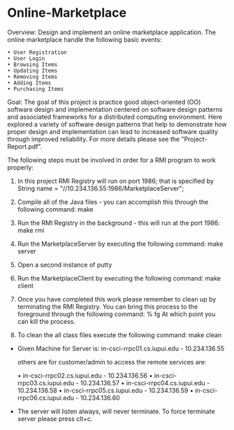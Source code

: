 # Online-Marketplace
Overview: Design and implement an online marketplace application. The online marketplace handle the following basic events:

	• User Registration
  	• User Login
  	• Browsing Items
  	• Updating Items
  	• Removing Items
  	• Adding Items
  	• Purchasing Items
  
Goal: The goal of this project is practice good object-oriented (OO) software design and implementation centered on software design patterns and associated frameworks for a distributed computing environment. Here explored a variety of software design patterns that help to demonstrate how proper design and implementation can lead to increased software quality through improved reliability. For more details please see the "Project-Report.pdf".


The following steps must be involved in order for a RMI program to work properly:
1. In this project RMI Registry will run on port 1986; that is specified by
	String name = "//10.234.136.55:1986/MarketplaceServer";

2. Compile all of the Java files - you can accomplish this through the following command: make

3. Run the RMI Registry in the background - this will run at the port 1986:  make rmi

4. Run the MarketplaceServer by executing the following command:  make server

5. Open a second instance of putty

6. Run the MarketplaceClient by executing the following command:  make client

7. Once you have completed this work please remember to clean up by terminating the RMI Registry. You 
   can bring this process to the foreground through the following command:  % fg
   At which point you can kill the process.

8. To clean the all class files execute the following command:  make clean


- Given Machine for Server is: in-csci-rrpc01.cs.iupui.edu - 10.234.136.55

  others are for customer/admin to access the remote services are: 
  
	• in-csci-rrpc02.cs.iupui.edu - 10.234.136.56
	• in-csci-rrpc03.cs.iupui.edu - 10.234.136.57
	• in-csci-rrpc04.cs.iupui.edu - 10.234.136.58
	• in-csci-rrpc05.cs.iupui.edu - 10.234.136.59
	• in-csci-rrpc06.cs.iupui.edu - 10.234.136.60

- The server will listen always, will never terminate. To force terminate server please press clt+c.
